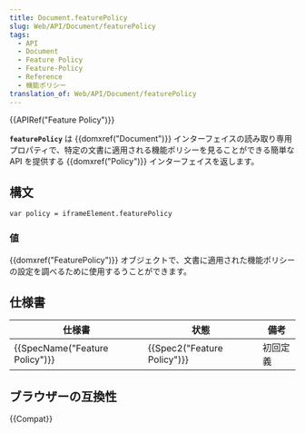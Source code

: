 ```yaml
---
title: Document.featurePolicy
slug: Web/API/Document/featurePolicy
tags:
  - API
  - Document
  - Feature Policy
  - Feature-Policy
  - Reference
  - 機能ポリシー
translation_of: Web/API/Document/featurePolicy
---
```

{{APIRef("Feature Policy")}}

**`featurePolicy`** は {{domxref("Document")}} インターフェイスの読み取り専用プロパティで、特定の文書に適用される機能ポリシーを見ることができる簡単な API を提供する {{domxref("Policy")}} インターフェイスを返します。

## 構文

```
var policy = iframeElement.featurePolicy
```

### 値

{{domxref("FeaturePolicy")}} オブジェクトで、文書に適用された機能ポリシーの設定を調べるために使用するうことができます。

## 仕様書

| 仕様書                                   | 状態                                 | 備考     |
| ---------------------------------------- | ------------------------------------ | -------- |
| {{SpecName("Feature Policy")}} | {{Spec2("Feature Policy")}} | 初回定義 |

## ブラウザーの互換性

{{Compat}}
